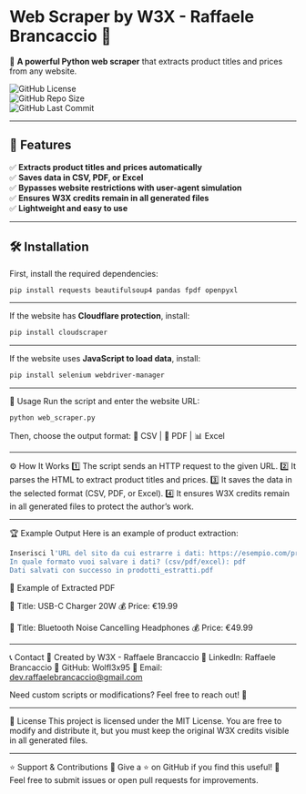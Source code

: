 # Web Scraper by W3X - Raffaele Brancaccio 🚀

📡 **A powerful Python web scraper** that extracts product titles and prices from any website.

![GitHub License](https://img.shields.io/badge/License-MIT-yellow.svg)  
![GitHub Repo Size](https://img.shields.io/github/repo-size/Wolfl3x95/web_scraper)  
![GitHub Last Commit](https://img.shields.io/github/last-commit/Wolfl3x95/web_scraper)  

---

## 📜 **Features**
✅ **Extracts product titles and prices automatically**  
✅ **Saves data in CSV, PDF, or Excel**  
✅ **Bypasses website restrictions with user-agent simulation**  
✅ **Ensures W3X credits remain in all generated files**  
✅ **Lightweight and easy to use**  

---

## 🛠 **Installation**
First, install the required dependencies:
```bash
pip install requests beautifulsoup4 pandas fpdf openpyxl
```


---

If the website has **Cloudflare protection**, install:
```bash
pip install cloudscraper
```

---

If the website uses **JavaScript to load data**, install:
```bash
pip install selenium webdriver-manager
```
---

🚀 Usage
Run the script and enter the website URL:
```bash
python web_scraper.py
```
Then, choose the output format:
📄 CSV | 📝 PDF | 📊 Excel

---

⚙ How It Works
1️⃣ The script sends an HTTP request to the given URL.
2️⃣ It parses the HTML to extract product titles and prices.
3️⃣ It saves the data in the selected format (CSV, PDF, or Excel).
4️⃣ It ensures W3X credits remain in all generated files to protect the author’s work.

---

🏆 Example Output
Here is an example of product extraction:
```bash
Inserisci l'URL del sito da cui estrarre i dati: https://esempio.com/prodotti
In quale formato vuoi salvare i dati? (csv/pdf/excel): pdf
Dati salvati con successo in prodotti_estratti.pdf
```
📸 Example of Extracted PDF

📌 Title: USB-C Charger 20W
💰 Price: €19.99

📌 Title: Bluetooth Noise Cancelling Headphones
💰 Price: €49.99

---

📞 Contact
🔹 Created by W3X - Raffaele Brancaccio
🔹 LinkedIn: Raffaele Brancaccio
🔹 GitHub: Wolfl3x95
🔹 Email: dev.raffaelebrancaccio@gmail.com

Need custom scripts or modifications? Feel free to reach out! 🚀

---

📜 License
This project is licensed under the MIT License.
You are free to modify and distribute it, but you must keep the original W3X credits visible in all generated files.

---

⭐ Support & Contributions
🔹 Give a ⭐ on GitHub if you find this useful!
🔹 Feel free to submit issues or open pull requests for improvements.
